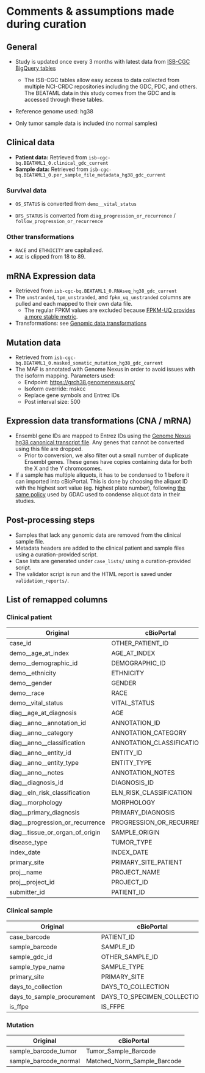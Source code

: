 # Comments & assumptions made during curation

## General

- Study is updated once every 3 months with latest data from [ISB-CGC BigQuery tables](https://isb-cgc.appspot.com/bq_meta_search/)
  - The ISB-CGC tables allow easy access to data collected from multiple NCI-CRDC repositories including the GDC, PDC, and others. The BEATAML data in this study comes from the GDC and is accessed through these tables.
- Reference genome used: hg38

- Only tumor sample data is included (no normal samples)

## Clinical data

- **Patient data:** Retrieved from `isb-cgc-bq.BEATAML1_0.clinical_gdc_current`
- **Sample data:** Retrieved from `isb-cgc-bq.BEATAML1_0.per_sample_file_metadata_hg38_gdc_current`

### Survival data

- `OS_STATUS` is converted from `demo__vital_status`


- `DFS_STATUS` is converted from `diag_progression_or_recurrence` / `follow_progression_or_recurrence`


### Other transformations

- `RACE` and `ETHNICITY` are capitalized.
- `AGE` is clipped from 18 to 89.




## mRNA Expression data

- Retrieved from `isb-cgc-bq.BEATAML1_0.RNAseq_hg38_gdc_current`
- The `unstranded`, `tpm_unstranded`, and `fpkm_uq_unstranded` columns are pulled and each mapped to their own data file.
  - The regular FPKM values are excluded because [FPKM-UQ provides a more stable metric](https://docs.gdc.cancer.gov/Data/Bioinformatics_Pipelines/Expression_mRNA_Pipeline/#upper-quartile-fpkm).
- Transformations: see [Genomic data transformations](#genomic-data-transformations)




## Mutation data

- Retrieved from `isb-cgc-bq.BEATAML1_0.masked_somatic_mutation_hg38_gdc_current`
- The MAF is annotated with Genome Nexus in order to avoid issues with the isoform mapping. Parameters used:
  - Endpoint: https://grch38.genomenexus.org/
  - Isoform override: mskcc
  - Replace gene symbols and Entrez IDs
  - Post interval size: 500

## Expression data transformations (CNA / mRNA)

- Ensembl gene IDs are mapped to Entrez IDs using the [Genome Nexus hg38 canonical transcript file](https://github.com/genome-nexus/genome-nexus-importer/blob/master/data/grch38_ensembl95/export/ensembl_biomart_canonical_transcripts_per_hgnc.txt). Any genes that cannot be converted using this file are dropped.
  - Prior to conversion, we also filter out a small number of duplicate Ensembl genes. These genes have copies containing data for both the X and the Y chromosomes.
- If a sample has multiple aliquots, it has to be condensed to 1 before it can imported into cBioPortal. This is done by choosing the aliquot ID with the highest sort value (eg. highest plate number), following [the same policy](https://broadinstitute.atlassian.net/wiki/spaces/GDAC/pages/844334036/FAQ#FAQ-replicateFilteringQ%3AWhatdoyoudowhenmultiplealiquotbarcodesexistforagivensample%2Fportion%2Fanalytecombination%3F) used by GDAC used to condense aliquot data in their studies.

## Post-processing steps

  - Samples that lack any genomic data are removed from the clinical sample file.
  - Metadata headers are added to the clinical patient and sample files using a curation-provided script.
  - Case lists are generated under `case_lists/` using a curation-provided script.
  - The validator script is run and the HTML report is saved under `validation_reports/`.

## List of remapped columns

### Clinical patient

| Original | cBioPortal |
|---|---|
| case_id | OTHER_PATIENT_ID |
| demo__age_at_index | AGE_AT_INDEX |
| demo__demographic_id | DEMOGRAPHIC_ID |
| demo__ethnicity | ETHNICITY |
| demo__gender | GENDER |
| demo__race | RACE |
| demo__vital_status | VITAL_STATUS |
| diag__age_at_diagnosis | AGE |
| diag__anno__annotation_id | ANNOTATION_ID |
| diag__anno__category | ANNOTATION_CATEGORY |
| diag__anno__classification | ANNOTATION_CLASSIFICATION |
| diag__anno__entity_id | ENTITY_ID |
| diag__anno__entity_type | ENTITY_TYPE |
| diag__anno__notes | ANNOTATION_NOTES |
| diag__diagnosis_id | DIAGNOSIS_ID |
| diag__eln_risk_classification | ELN_RISK_CLASSIFICATION |
| diag__morphology | MORPHOLOGY |
| diag__primary_diagnosis | PRIMARY_DIAGNOSIS |
| diag__progression_or_recurrence | PROGRESSION_OR_RECURRENCE |
| diag__tissue_or_organ_of_origin | SAMPLE_ORIGIN |
| disease_type | TUMOR_TYPE |
| index_date | INDEX_DATE |
| primary_site | PRIMARY_SITE_PATIENT |
| proj__name | PROJECT_NAME |
| proj__project_id | PROJECT_ID |
| submitter_id | PATIENT_ID |


### Clinical sample

| Original | cBioPortal |
|---|---|
| case_barcode | PATIENT_ID |
| sample_barcode | SAMPLE_ID |
| sample_gdc_id | OTHER_SAMPLE_ID |
| sample_type_name | SAMPLE_TYPE |
| primary_site | PRIMARY_SITE |
| days_to_collection | DAYS_TO_COLLECTION |
| days_to_sample_procurement | DAYS_TO_SPECIMEN_COLLECTION |
| is_ffpe | IS_FFPE |



### Mutation

| Original | cBioPortal |
|---|---|
| sample_barcode_tumor | Tumor_Sample_Barcode |
| sample_barcode_normal | Matched_Norm_Sample_Barcode |